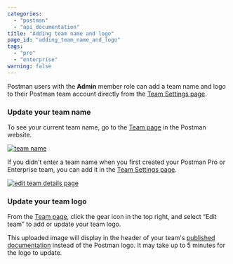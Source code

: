 ```yaml
---
categories:
  - "postman"
  - "api_documentation"
title: "Adding team name and logo"
page_id: "adding_team_name_and_logo"
tags: 
  - "pro"
  - "enterprise"
warning: false
---
```


Postman users with the **Admin** member role can add a team name and logo to their Postman team account directly from the [Team Settings page](https://app.getpostman.com/dashboard/teams/edit).

### Update your team name

To see your current team name, go to the [Team page](https://app.getpostman.com/dashboard/teams) in the Postman website.

[![team name](https://s3.amazonaws.com/postman-static-getpostman-com/postman-docs/docs-team2.pngg)](https://s3.amazonaws.com/postman-static-getpostman-com/postman-docs/docs-team2.png)

If you didn’t enter a team name when you first created your Postman Pro or Enterprise team, you can add it in the [Team Settings page](https://app.getpostman.com/dashboard/teams).

[![edit team details page](https://s3.amazonaws.com/postman-static-getpostman-com/postman-docs/docs-team-settings-page.png)](https://s3.amazonaws.com/postman-static-getpostman-com/postman-docs/docs-team-settings-page.png)

### Update your team logo

From the [Team page](https://app.getpostman.com/dashboard/teams), click the gear icon in the top right, and select “Edit team” to add or update your team logo.

This uploaded image will display in the header of your team's [published documentation](/docs/postman/api_documentation/intro_to_api_documentation) instead of the Postman logo. It may take up to 5 minutes for the logo to update.





